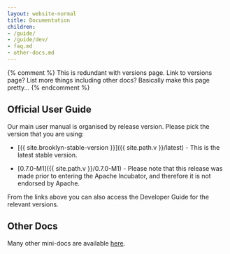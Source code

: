 ```yaml
---
layout: website-normal
title: Documentation
children:
- /guide/
- /guide/dev/
- faq.md
- other-docs.md
---
```


{% comment %}
This is redundant with versions page.  Link to versions page?  List more things including other docs?
Basically make this page pretty...
{% endcomment %}

## Official User Guide

Our main user manual is organised by release version. Please pick the version that you are using:

- [{{ site.brooklyn-stable-version }}]({{ site.path.v }}/latest) -
  This is the latest stable version.

- [0.7.0-M1]({{ site.path.v }}/0.7.0-M1) -
  Please note that this release was made prior to entering the Apache Incubator,
  and therefore it is not endorsed by Apache.

From the links above you can also access the Developer Guide for the relevant versions.

## Other Docs

Many other mini-docs are available [here](other-docs.md).
